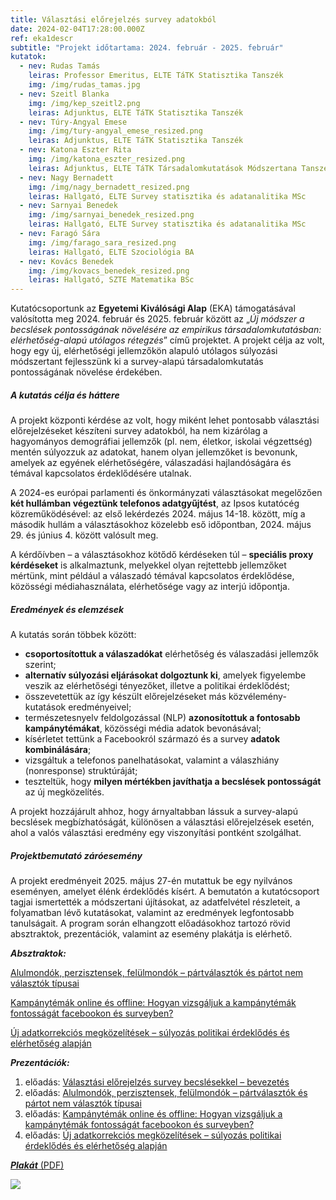 ```yaml
---
title: Választási előrejelzés survey adatokból
date: 2024-02-04T17:28:00.000Z
ref: eka1descr
subtitle: "Projekt időtartama: 2024. február - 2025. február"
kutatok:
  - nev: Rudas Tamás
    leiras: Professor Emeritus, ELTE TáTK Statisztika Tanszék
    img: /img/rudas_tamas.jpg
  - nev: Szeitl Blanka
    img: /img/kep_szeitl2.png
    leiras: Adjunktus, ELTE TáTK Statisztika Tanszék
  - nev: Túry-Angyal Emese
    img: /img/tury-angyal_emese_resized.png
    leiras: Adjunktus, ELTE TáTK Statisztika Tanszék
  - nev: Katona Eszter Rita
    img: /img/katona_eszter_resized.png
    leiras: Adjunktus, ELTE TáTK Társadalomkutatások Módszertana Tanszék
  - nev: Nagy Bernadett
    img: /img/nagy_bernadett_resized.png
    leiras: Hallgató, ELTE Survey statisztika és adatanalitika MSc
  - nev: Sarnyai Benedek
    img: /img/sarnyai_benedek_resized.png
    leiras: Hallgató, ELTE Survey statisztika és adatanalitika MSc
  - nev: Faragó Sára
    img: /img/farago_sara_resized.png
    leiras: Hallgató, ELTE Szociológia BA
  - nev: Kovács Benedek
    img: /img/kovacs_benedek_resized.png
    leiras: Hallgató, SZTE Matematika BSc
---
```

Kutatócsoportunk az **Egyetemi Kiválósági Alap** (EKA) támogatásával valósította meg 2024. február és 2025. február között az „*Új módszer a becslések pontosságának növelésére az empirikus társadalomkutatásban: elérhetőség-alapú utólagos rétegzés*” című projektet. A projekt célja az volt, hogy egy új, elérhetőségi jellemzőkön alapuló utólagos súlyozási módszertant fejlesszünk ki a survey-alapú társadalomkutatás pontosságának növelése érdekében.

##### A kutatás célja és háttere

A projekt központi kérdése az volt, hogy miként lehet pontosabb választási előrejelzéseket készíteni survey adatokból, ha nem kizárólag a hagyományos demográfiai jellemzők (pl. nem, életkor, iskolai végzettség) mentén súlyozzuk az adatokat, hanem olyan jellemzőket is bevonunk, amelyek az egyének elérhetőségére, válaszadási hajlandóságára és témával kapcsolatos érdeklődésére utalnak.

A 2024-es európai parlamenti és önkormányzati választásokat megelőzően **két hullámban végeztünk telefonos adatgyűjtést**, az Ipsos kutatócég közreműködésével: az első lekérdezés 2024. május 14-18. között, míg a második hullám a választásokhoz közelebb eső időpontban, 2024. május 29. és június 4. között valósult meg.

A kérdőívben – a választásokhoz kötődő kérdéseken túl – **speciális proxy kérdéseket** is alkalmaztunk, melyekkel olyan rejtettebb jellemzőket mértünk, mint például a válaszadó témával kapcsolatos érdeklődése, közösségi médiahasználata, elérhetősége vagy az interjú időpontja.

##### Eredmények és elemzések

A kutatás során többek között:

* **csoportosítottuk a válaszadókat** elérhetőség és válaszadási jellemzők szerint;
* **alternatív súlyozási eljárásokat dolgoztunk ki**, amelyek figyelembe veszik az elérhetőségi tényezőket, illetve a politikai érdeklődést;
* összevetettük az így készült előrejelzéseket más közvélemény-kutatások eredményeivel;
* természetesnyelv feldolgozással (NLP) **azonosítottuk a fontosabb kampánytémákat**, közösségi média adatok bevonásával;
* kísérletet tettünk a Facebookról származó és a survey **adatok kombinálására**;
* vizsgáltuk a telefonos panelhatásokat, valamint a válaszhiány (nonresponse) struktúráját;
* teszteltük, hogy **milyen mértékben javíthatja a becslések pontosságát** az új megközelítés.

A projekt hozzájárult ahhoz, hogy árnyaltabban lássuk a survey-alapú becslések megbízhatóságát, különösen a választási előrejelzések esetén, ahol a valós választási eredmény egy viszonyítási pontként szolgálhat.

##### Projektbemutató záróesemény

A projekt eredményeit 2025. május 27-én mutattuk be egy nyilvános eseményen, amelyet élénk érdeklődés kísért. A bemutatón a kutatócsoport tagjai ismertették a módszertani újításokat, az adatfelvétel részleteit, a folyamatban lévő kutatásokat, valamint az eredmények legfontosabb tanulságait. A program során elhangzott előadásokhoz tartozó rövid absztraktok, prezentációk, valamint az esemény plakátja is elérhető.

***Absztraktok:***

[Alulmondók, perzisztensek, felülmondók – pártválasztók és pártot nem választók típusai](https://drive.google.com/file/d/1X2-kp3-ZKzjcejLt0Vi6rBUUqsNWG1gD/view?usp=sharing)

[Kampánytémák online és offline: Hogyan vizsgáljuk a kampánytémák fontosságát facebookon és surveyben?](https://drive.google.com/file/d/1zskcQpbn2V0sDn7vQHs7zQRsTT3XrTQG/view?usp=sharing)

[Új adatkorrekciós megközelítések – súlyozás politikai érdeklődés és elérhetőség alapján](https://drive.google.com/file/d/1moFvQR1Mhz85-l_uugzJyERkR54c-2b0/view?usp=sharing)

***Prezentációk:***

1. előadás: [Választási előrejelzés survey becslésekkel – bevezetés](https://drive.google.com/file/d/1V4Uy47b_OgbzHhZhx9fVrDMI9qCFYA0q/view?usp=sharing)
2. előadás: [Alulmondók, perzisztensek, felülmondók – pártválasztók és pártot nem választók típusai](https://drive.google.com/file/d/18m-sw3kvkSt2FxHDmCyB4p5o4O4jGhGt/view?usp=sharing)
3. előadás: [Kampánytémák online és offline: Hogyan vizsgáljuk a kampánytémák fontosságát facebookon és surveyben?](https://drive.google.com/file/d/1tigkAnzzS5ylaxHc1qWeKlbbsBX93nJf/view?usp=sharing)
4. előadás: [Új adatkorrekciós megközelítések – súlyozás politikai érdeklődés és elérhetőség alapján](https://drive.google.com/file/d/1NdlgdVI_BrwYwoUJVVjQhel4UX9L-UAy/view?usp=sharing)

[***Plakát*** (PDF)](https://drive.google.com/file/d/1D2yoniHmslBu7rVPXHhf-gT5FjTTG7-d/view?usp=sharing)

![](/img/flyer_image.png)

[](https://surveymethodsroom.hu/hu/projektek/2024-02-24-v%C3%A1laszt%C3%A1si-el%C5%91rejelz%C3%A9s-survey-adatokb%C3%B3l/)
